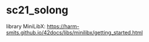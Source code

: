# sc21_solong

library MiniLibX:
https://harm-smits.github.io/42docs/libs/minilibx/getting_started.html

